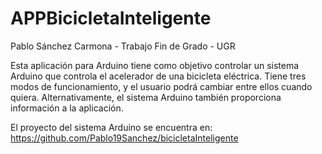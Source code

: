 # APPBicicletaInteligente
Pablo Sánchez Carmona - Trabajo Fin de Grado - UGR

Esta aplicación para Arduino tiene como objetivo controlar un sistema Arduino que controla el acelerador de una bicicleta eléctrica. Tiene tres modos de funcionamiento, y el usuario podrá cambiar entre ellos cuando quiera. Alternativamente, el sistema Arduino también proporciona información a la aplicación.

El proyecto del sistema Arduino se encuentra en: https://github.com/Pablo19Sanchez/bicicletaInteligente
